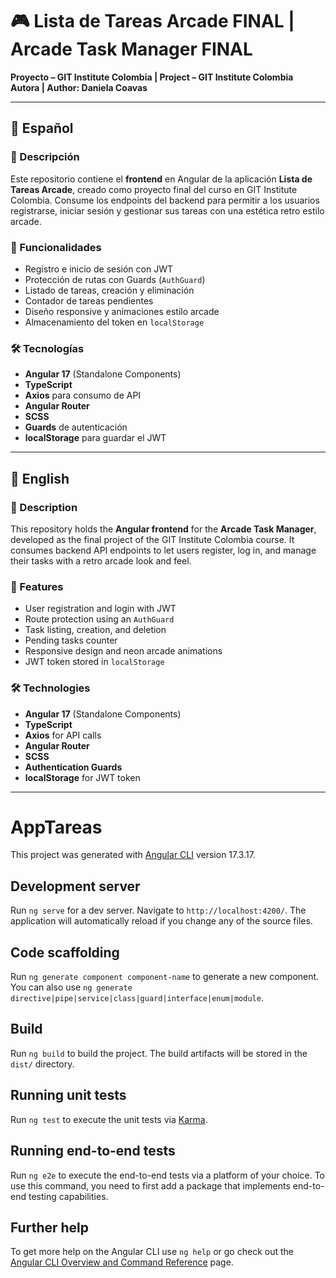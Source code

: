 # 🎮 Lista de Tareas Arcade FINAL | Arcade Task Manager FINAL
**Proyecto – GIT Institute Colombia | Project – GIT Institute Colombia**  
**Autora | Author: Daniela Coavas**

---

## 📘 Español

### 📌 Descripción  
Este repositorio contiene el **frontend** en Angular de la aplicación **Lista de Tareas Arcade**, creado como proyecto final del curso en GIT Institute Colombia. Consume los endpoints del backend para permitir a los usuarios registrarse, iniciar sesión y gestionar sus tareas con una estética retro estilo arcade.

### 🧩 Funcionalidades

- Registro e inicio de sesión con JWT  
- Protección de rutas con Guards (`AuthGuard`)  
- Listado de tareas, creación y eliminación   
- Contador de tareas pendientes  
- Diseño responsive y animaciones estilo arcade  
- Almacenamiento del token en `localStorage`  

### 🛠️ Tecnologías

- **Angular 17** (Standalone Components)  
- **TypeScript**  
- **Axios** para consumo de API  
- **Angular Router**  
- **SCSS**  
- **Guards** de autenticación  
- **localStorage** para guardar el JWT  

---

## 📗 English

### 📌 Description  
This repository holds the **Angular frontend** for the **Arcade Task Manager**, developed as the final project of the GIT Institute Colombia course. It consumes backend API endpoints to let users register, log in, and manage their tasks with a retro arcade look and feel.

### 🧩 Features

- User registration and login with JWT  
- Route protection using an `AuthGuard`  
- Task listing, creation, and deletion  
- Pending tasks counter  
- Responsive design and neon arcade animations  
- JWT token stored in `localStorage`  

### 🛠️ Technologies

- **Angular 17** (Standalone Components)  
- **TypeScript**  
- **Axios** for API calls  
- **Angular Router**  
- **SCSS** 
- **Authentication Guards**  
- **localStorage** for JWT token  

---

# AppTareas

This project was generated with [Angular CLI](https://github.com/angular/angular-cli) version 17.3.17.

## Development server

Run `ng serve` for a dev server. Navigate to `http://localhost:4200/`. The application will automatically reload if you change any of the source files.

## Code scaffolding

Run `ng generate component component-name` to generate a new component. You can also use `ng generate directive|pipe|service|class|guard|interface|enum|module`.

## Build

Run `ng build` to build the project. The build artifacts will be stored in the `dist/` directory.

## Running unit tests

Run `ng test` to execute the unit tests via [Karma](https://karma-runner.github.io).

## Running end-to-end tests

Run `ng e2e` to execute the end-to-end tests via a platform of your choice. To use this command, you need to first add a package that implements end-to-end testing capabilities.

## Further help

To get more help on the Angular CLI use `ng help` or go check out the [Angular CLI Overview and Command Reference](https://angular.io/cli) page.

